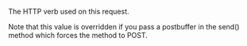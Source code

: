 ﻿The HTTP verb used on this request. 

Note that this value is overridden if you pass a postbuffer in the send() method which forces the method to POST.